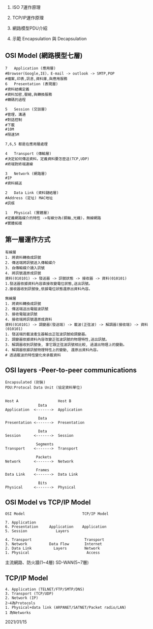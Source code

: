1.  ISO 7運作原理

2.  TCP/IP運作原理

3.  網路模型PDU介紹

4.  示範 Encapsulation 與 Decapsulation

## OSI Model (網路模型七層)

	7	Application (應用層) 
	#Browser(Google,IE)，E-mail -> outlook -> SMTP,POP
	#檔案,印表,訊息,資料庫,與應用服務
	6	Presentation (表現層)
	#資料結構定義
	#資料加密,壓縮,與轉換服務
	#轉碼的過程
	
	5 	Session (交談層)
	#管理，溝通
	#對話控制
	#下載
	#10M
	#限速5M

	7,6,5 都是在應用層處理

	4	Transport (傳輸層)
	#決定如何傳送資料，定義資料要怎麼送(TCP,UDP)
	#終端對終端連線

	3	Network	(網路層)
	#IP
	#資料繞送

	2	Data Link (資料鏈結層)
	#Address (定址) MAC地址
	#訊框

	1	Physical (實體層)
	#定義網路媒介的特性 ->有線分為(銅軸,光纖)，無線網路
	#實體拓樸

## 第一層運作方式
	有線層
	1. 將資料轉換成訊號
	2. 傳送端將訊號送入傳輸媒介
	3. 自傳輸媒介讀入訊號
	4. 將訊號還原成訊號
	資料(010101) -> 發送器 -> 訊號狀態 -> 接收器 -> 資料(010101)
	1.發送器依據資料內容直接改變電位狀態,送出訊號。
	2.接收器收到訊號後,依據電位狀態還原出資料內容。

	無線層
	1. 將資料轉換成訊號
	2. 傳送端送出電磁波訊號
	3. 接收電磁波訊號
	4. 接收端將訊號還原成資料
	資料(010101) -> 調變器(發送端) -> 載波(正弦波) -> 解調器(接收端) -> 資料(010101)
	1. 發送端的載波產生器輸出正弦波訊號給調變器。
	2. 調變器依據資料內容改變正弦波訊號的物理特性,送出訊號。
	3. 解調器收到訊號後, 拿它跟正弦波訊號相比較, 過濾出物理上的變動。
	4. 解調器依據訊號物理特性上的變動, 還原出資料內容。
	# 透過載波的特性變化來承載資料

## OSI layers -Peer-to-peer communications
	Encapsulated (封裝)
	PDU:Protocal Data Unit (協定資料單位)
## 
	Host A                  Host B
				   Data
	Application  <------->  Application

				   Data
	Presentation <------->  Presentation

				   Data
	Session 	 <------->  Session

				  Segments
	Transport    <------->  Transport

				  Packets
	Network      <------->  Network

				  Frames
	Data Link    <------->  Data Link

				   Bits
	Physical     <------->  Physical

## OSI Model vs TCP/IP Model

	OSI Model						   TCP/IP Model

	7. Application
	6. Presentation     Application    Application
	5. Session			   Layers

	4. Transport						Transport
	3. Network			Data Flow		Internet
	2. Data Link		  Layers        Network
	1. Physical							 Access

主流網路、防火牆(1~4層)
SD-WAN(5~7層)
## TCP/IP Model 
	4. Application (TELNET/FTP/SMTP/DNS)
	3. Transport (TCP/UDP)						
	2. Network (IP)
	2~4為Protocols
	1. Physical+data link (ARPANET/SATNET/Packet radio/LAN)
	1 為Networks

2021/01/15

				

